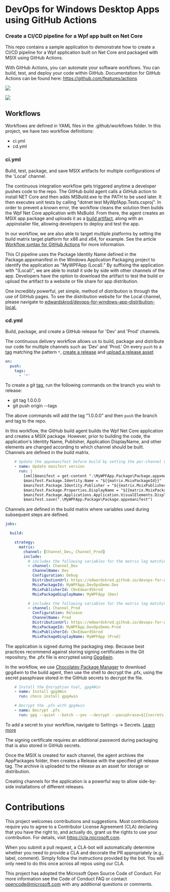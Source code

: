 # DevOps for Windows Desktop Apps using GitHub Actions

### Create a CI/CD pipeline for a Wpf app built on Net Core

This repo contains a sample application to demonstrate how to create a CI/CD pipeline for a Wpf application built on Net Core and packaged with MSIX using GitHub Actions. 

With GitHub Actions, you can automate your software workflows.  You can build, test, and deploy your code within GitHub.  Documentation for GitHub Actions can be found here: https://github.com/features/actions


![](https://github.com/edwardskrod/devops-for-windows-apps/workflows/Wpf%20Continuous%20Integration/badge.svg)

![](https://github.com/edwardskrod/devops-for-windows-apps/workflows/Wpf%20Continuous%20Delivery/badge.svg)

## Workflows

Workflows are defined in YAML files in the .github/workflows folder.  In this project, we have two workflow definitions:
* ci.yml
* cd.yml

### ci.yml

Build, test, package, and save MSIX artifacts for multiple configurations of the 'Local' channel.

The continuous integration workflow gets triggered anytime a developer pushes code to the repo.  The GitHub build agent calls a GitHub action to install NET Core and then adds MSBuild.exe to the PATH to be used later.  It then executes unit tests by calling "dotnet test MyWpfApp.Tests.csproj".  In order to prevent a known error, the workflow cleans the solution then builds the Wpf Net Core application with MsBuild.  From there, the agent creates an MSIX app package and uploads it as a [build artifact](https://github.com/marketplace/actions/upload-artifact), along with an .appinstaller file, allowing developers to deploy and test the app.

In our workflow, we are also able to target multiple platforms by setting the build matrix target platform for x86 and x64, for example.  See the article [Workflow syntax for GitHub Actions](https://help.github.com/en/actions/automating-your-workflow-with-github-actions/workflow-syntax-for-github-actions) for more information.

This CI pipeline uses the Package Identity Name defined in the Package.appxmanifest in the Windows Application Packaging project to identify the application as "MyWPFApp (Local)." By suffixing the application with "(Local)", we are able to install it side by side with other channels of the app.  Developers have the option to download the artifact to test the build or upload the artifact to a website or file share for app distribution.  

One incredibly powerful, yet simple, method of distribution is through the use of GitHub pages. To see the distribution website for the Local channel, please navigate to [edwardskrod/devops-for-windows-app-distribution-local.](https://github.com/edwardskrod/devops-for-windows-apps-distribution-local)

### cd.yml

Build, package, and create a GitHub release for 'Dev' and 'Prod' channels.

The continuous delivery workflow allows us to build, package and distribute our code for multiple channels such as 'Dev' and 'Prod.'   On every `push` to a [tag](https://git-scm.com/book/en/v2/Git-Basics-Tagging) matching the pattern `*`, [create a release](https://developer.github.com/v3/repos/releases/#create-a-release) and [upload a release asset](https://developer.github.com/v3/repos/releases/#upload-a-release-asset)  

```yaml
on: 
  push:
    tags:
      - '*'
```

To create a git [tag](https://git-scm.com/book/en/v2/Git-Basics-Tagging), run the following commands on the branch you wish to release:
* git tag 1.0.0.0
* git push origin --tags

The above commands will add the tag "1.0.0.0" and then `push` the branch and tag to the repo.

In this workflow, the GitHub build agent builds the Wpf Net Core application and creates a MSIX package. However, prior to building the code, the application's Identity Name, Publisher, Application DisplayName, and other elements are changed according to which channel should be built. Channels are defined in the build matrix.

```yaml
    # Update the appxmanifest before build by setting the per-channel values set in the matrix.
    - name: Update manifest version
      run: |
        [xml]$manifest = get-content ".\MyWPFApp.Package\Package.appxmanifest"
        $manifest.Package.Identity.Name = "${{matrix.MsixPackageId}}"
        $manifest.Package.Identity.Publisher = "${{matrix.MsixPublisherId}}"
        $manifest.Package.Properties.DisplayName = "${{matrix.MsixPackageDisplayName}}"
        $manifest.Package.Applications.Application.VisualElements.DisplayName = "${{matrix.MsixPackageDisplayName}}"
        $manifest.save(".\MyWPFApp.Package\Package.appxmanifest")
```
 
 Channels are defined in the build matrix where variables used during subsequent steps are defined.
```yaml
jobs:

  build:

    strategy:
      matrix:
        channel: [Channel_Dev, Channel_Prod]
        include:
          # includes the following variables for the matrix leg matching Channel_Dev
          - channel: Channel_Dev
            ChannelName: Dev
            Configuration: Debug
            DistributionUrl: https://edwardskrod.github.io/devops-for-windows-apps-distribution-dev
            MsixPackageId: MyWPFApp.DevOpsDemo.Dev
            MsixPublisherId: CN=EdwardSkrod
            MsixPackageDisplayName: MyWPFApp (Dev)

          # includes the following variables for the matrix leg matching Channel_Test
          - channel: Channel_Prod
            Configuration: Release
            ChannelName: Prod
            DistributionUrl: https://edwardskrod.github.io/devops-for-windows-apps-distribution-prod
            MsixPackageId: MyWPFApp.DevOpsDemo.Prod
            MsixPublisherId: CN=EdwardSkrod
            MsixPackageDisplayName: MyWPFApp (Prod)
```

The application is signed during the packaging step. Because best practices recommend against storing signing certificates in the Git repository, the .pfx file is encrypted using [Gpg4win](https://www.gpg4win.org/thanks-for-download.html).  

In the workflow, we use [Chocolatey Package Manager](https://chocolatey.org/) to download gpg4win to the build agent, then use the shell to decrypt the .pfx, using the secret passphrase stored in the GitHub secrets to decrypt the file. 

```yaml
    # Install the Encryption tool, gpg4Win
    - name: Install gpg4Win
      run: choco install gpg4win

    # Decrypt the .pfx with gpg4win
    - name: Decrypt .pfx
      run: gpg --quiet --batch --yes --decrypt --passphrase=${{secrets.Pfx_gpg_secret_passphrase}} --output MyWpfApp.Package\EdwardSkrodDeveloper.pfx MyWPFApp.Package\EdwardSkrodDeveloper.pfx.gpg
```

To add a secret to your workflow, navigate to Settings -> Secrets. [Learn more](https://help.github.com/en/actions/automating-your-workflow-with-github-actions/virtual-environments-for-github-hosted-runners#creating-and-using-secrets-encrypted-variables)

The signing certificate requires an additional password during packaging that is also stored in GitHub secrets.  

Once the MSIX is created for each channel, the agent archives the AppPackages folder, then creates a Release with the specified git release tag.  The archive is uploaded to the release as an asset for storage or distribution.

Creating channels for the application is a powerful way to allow side-by-side installations of different releases.


# Contributions
This project welcomes contributions and suggestions. Most contributions require you to agree to a Contributor License Agreement (CLA) declaring that you have the right to, and actually do, grant us the rights to use your contribution. For details, visit https://cla.microsoft.com.

When you submit a pull request, a CLA-bot will automatically determine whether you need to provide a CLA and decorate the PR appropriately (e.g., label, comment). Simply follow the instructions provided by the bot. You will only need to do this once across all repos using our CLA.

This project has adopted the Microsoft Open Source Code of Conduct. For more information see the Code of Conduct FAQ or contact opencode@microsoft.com with any additional questions or comments.
